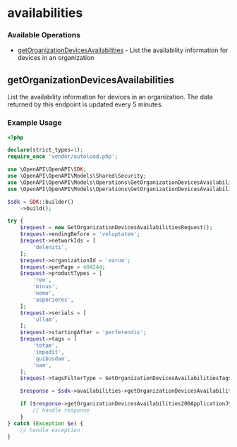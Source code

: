 # availabilities

### Available Operations

* [getOrganizationDevicesAvailabilities](#getorganizationdevicesavailabilities) - List the availability information for devices in an organization

## getOrganizationDevicesAvailabilities

List the availability information for devices in an organization. The data returned by this endpoint is updated every 5 minutes.

### Example Usage

```php
<?php

declare(strict_types=1);
require_once 'vendor/autoload.php';

use \OpenAPI\OpenAPI\SDK;
use \OpenAPI\OpenAPI\Models\Shared\Security;
use \OpenAPI\OpenAPI\Models\Operations\GetOrganizationDevicesAvailabilitiesRequest;
use \OpenAPI\OpenAPI\Models\Operations\GetOrganizationDevicesAvailabilitiesTagsFilterTypeEnum;

$sdk = SDK::builder()
    ->build();

try {
    $request = new GetOrganizationDevicesAvailabilitiesRequest();
    $request->endingBefore = 'voluptatem';
    $request->networkIds = [
        'deleniti',
    ];
    $request->organizationId = 'earum';
    $request->perPage = 404244;
    $request->productTypes = [
        'rem',
        'minus',
        'nemo',
        'asperiores',
    ];
    $request->serials = [
        'ullam',
    ];
    $request->startingAfter = 'perferendis';
    $request->tags = [
        'totam',
        'impedit',
        'quibusdam',
        'nam',
    ];
    $request->tagsFilterType = GetOrganizationDevicesAvailabilitiesTagsFilterTypeEnum::WITH_ALL_TAGS;

    $response = $sdk->availabilities->getOrganizationDevicesAvailabilities($request);

    if ($response->getOrganizationDevicesAvailabilities200ApplicationJSONObjects !== null) {
        // handle response
    }
} catch (Exception $e) {
    // handle exception
}
```
